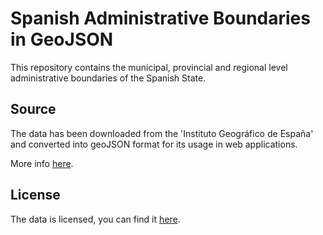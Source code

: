 Spanish Administrative Boundaries in GeoJSON
============

This repository contains the municipal, provincial and regional level administrative boundaries of the Spanish State.

## Source

The data has been downloaded from the 'Instituto Geográfico de España' and converted into geoJSON format for its usage in web applications. 

More info [here](http://datos.gob.es/catalogo/lineas-limite-municipales-125000-peninsula-baleares-ceuta-melilla).

## License

The data is licensed, you can find it [here](http://centrodedescargas.cnig.es/CentroDescargas/cambiarMenu.do?destino=infoCondicionesLicencia).

